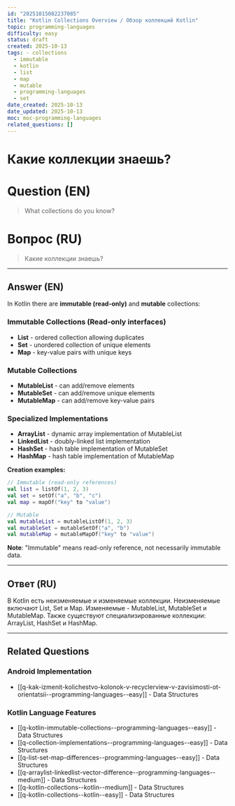 ```yaml
---
id: "20251015082237085"
title: "Kotlin Collections Overview / Обзор коллекций Kotlin"
topic: programming-languages
difficulty: easy
status: draft
created: 2025-10-13
tags: - collections
  - immutable
  - kotlin
  - list
  - map
  - mutable
  - programming-languages
  - set
date_created: 2025-10-13
date_updated: 2025-10-13
moc: moc-programming-languages
related_questions: []
---
```

# Какие коллекции знаешь?

# Question (EN)
> What collections do you know?

# Вопрос (RU)
> Какие коллекции знаешь?

---

## Answer (EN)

In Kotlin there are **immutable (read-only)** and **mutable** collections:

### Immutable Collections (Read-only interfaces)
- **List** - ordered collection allowing duplicates
- **Set** - unordered collection of unique elements
- **Map** - key-value pairs with unique keys

### Mutable Collections
- **MutableList** - can add/remove elements
- **MutableSet** - can add/remove unique elements
- **MutableMap** - can add/remove key-value pairs

### Specialized Implementations
- **ArrayList** - dynamic array implementation of MutableList
- **LinkedList** - doubly-linked list implementation
- **HashSet** - hash table implementation of MutableSet
- **HashMap** - hash table implementation of MutableMap

**Creation examples:**
```kotlin
// Immutable (read-only references)
val list = listOf(1, 2, 3)
val set = setOf("a", "b", "c")
val map = mapOf("key" to "value")

// Mutable
val mutableList = mutableListOf(1, 2, 3)
val mutableSet = mutableSetOf("a", "b")
val mutableMap = mutableMapOf("key" to "value")
```

**Note**: "Immutable" means read-only reference, not necessarily immutable data.

---

## Ответ (RU)

В Kotlin есть неизменяемые и изменяемые коллекции. Неизменяемые включают List, Set и Map. Изменяемые - MutableList, MutableSet и MutableMap. Также существуют специализированные коллекции: ArrayList, HashSet и HashMap.


---

## Related Questions

### Android Implementation
- [[q-kak-izmenit-kolichestvo-kolonok-v-recyclerview-v-zavisimosti-ot-orientatsii--programming-languages--easy]] - Data Structures

### Kotlin Language Features
- [[q-kotlin-immutable-collections--programming-languages--easy]] - Data Structures
- [[q-collection-implementations--programming-languages--easy]] - Data Structures
- [[q-list-set-map-differences--programming-languages--easy]] - Data Structures
- [[q-arraylist-linkedlist-vector-difference--programming-languages--medium]] - Data Structures
- [[q-kotlin-collections--kotlin--medium]] - Data Structures
- [[q-kotlin-collections--kotlin--easy]] - Data Structures

